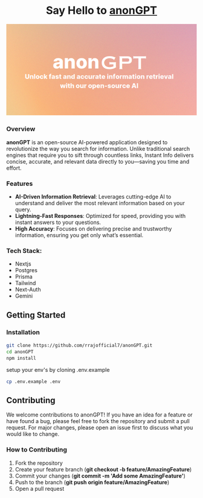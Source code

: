 <h1 align="center">Say Hello to <a href="https://anon-gpt.vercel.app/">anonGPT</a>
</h1>
 <img width="1000" alt="header image" src="/header.png">

 
### **Overview**
**anonGPT** is an open-source AI-powered application designed to revolutionize the way you search for information. Unlike traditional search engines that require you to sift through countless links, Instant Info delivers concise, accurate, and relevant data directly to you—saving you time and effort.

### **Features**
- **AI-Driven Information Retrieval**: Leverages cutting-edge AI to understand and deliver the most relevant information based on your query.
- **Lightning-Fast Responses**: Optimized for speed, providing you with instant answers to your questions.
- **High Accuracy**: Focuses on delivering precise and trustworthy information, ensuring you get only what’s essential.

### **Tech Stack:**

- Nextjs
- Postgres
- Prisma
- Tailwind
- Next-Auth
- Gemini

## Getting Started

### **Installation**
```bash
git clone https://github.com/rrajofficial7/anonGPT.git
cd anonGPT
npm install
```
setup your env's by cloning .env.example
```bash
cp .env.example .env
```
## **Contributing**
We welcome contributions to anonGPT! If you have an idea for a feature or have found a bug, please feel free to fork the repository and submit a pull request. For major changes, please open an issue first to discuss what you would like to change.

### **How to Contributing**
1. Fork the repository
2. Create your feature branch (**git checkout -b feature/AmazingFeature**)
3. Commit your changes (**git commit -m 'Add some AmazingFeature'**)
4. Push to the branch (**git push origin feature/AmazingFeature**)
5. Open a pull request
